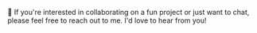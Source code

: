 
💌 If you're interested in collaborating on a fun project or just want to chat, please feel free to reach out to me. I'd love to hear from you!





